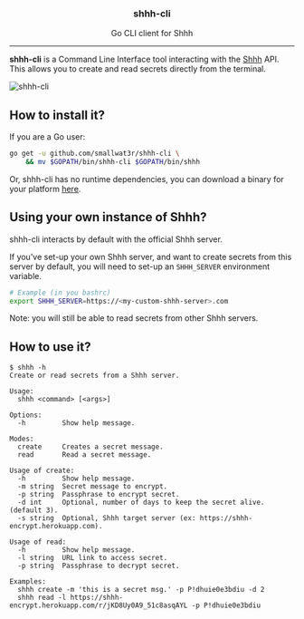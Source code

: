 <h3 align="center">shhh-cli</h3>
<p align="center">Go CLI client for Shhh</p>

---

**shhh-cli** is a Command Line Interface tool interacting with the 
[Shhh](https://github.com/smallwat3r) API.  
This allows you to create and read secrets directly from the 
terminal.

![shhh-cli](https://i.imgur.com/zGF2015.gif)  

## How to install it?  

If you are a Go user:
```sh
go get -u github.com/smallwat3r/shhh-cli \
    && mv $GOPATH/bin/shhh-cli $GOPATH/bin/shhh
```

Or, shhh-cli has no runtime dependencies, you can download a binary for 
your platform [here](https://github.com/smallwat3r/shhh-cli/releases).

## Using your own instance of Shhh?  

shhh-cli interacts by default with the official Shhh server.  

If you've set-up your own Shhh server, and want to create secrets 
from this server by default, you will need to set-up an `SHHH_SERVER`
environment variable.

```sh
# Example (in you bashrc)
export SHHH_SERVER=https://<my-custom-shhh-server>.com
```

Note: you will still be able to read secrets from other Shhh servers.

## How to use it?  

```console
$ shhh -h
Create or read secrets from a Shhh server.

Usage:
  shhh <command> [<args>]

Options:
  -h         Show help message.

Modes:
  create     Creates a secret message.
  read       Read a secret message.

Usage of create:
  -h         Show help message.
  -m string  Secret message to encrypt.
  -p string  Passphrase to encrypt secret.
  -d int     Optional, number of days to keep the secret alive. (default 3).
  -s string  Optional, Shhh target server (ex: https://shhh-encrypt.herokuapp.com).

Usage of read:
  -h         Show help message.
  -l string  URL link to access secret.
  -p string  Passphrase to decrypt secret.

Examples:
  shhh create -m 'this is a secret msg.' -p P!dhuie0e3bdiu -d 2
  shhh read -l https://shhh-encrypt.herokuapp.com/r/jKD8Uy0A9_51c8asqAYL -p P!dhuie0e3bdiu
```

